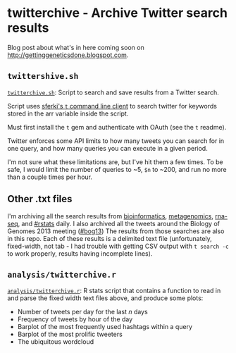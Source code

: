 # twitterchive - Archive Twitter search results

Blog post about what's in here coming soon on <http://gettinggeneticsdone.blogspot.com>.

## `twittershive.sh`

[`twitterchive.sh`](twitterchive.sh): Script to search and save results from a Twitter search.

Script uses [sferki's `t` command line client](https://github.com/sferik/t) to search twitter for keywords stored in the arr variable inside the script.

Must first install the `t` gem and authenticate with OAuth (see the `t` readme).

Twitter enforces some API limits to how many tweets you can search for in one query, and how many queries you can execute in a given period.

I'm not sure what these limitations are, but I've hit them a few times. To be safe, I would limit the number of queries to ~5, `$n` to ~200, and run no more than a couple times per hour.

## Other .txt files

I'm archiving all the search results from [bioinformatics](bioinformatics.txt), [metagenomics](metagenomics.txt), [rna-seq](rna-seq.txt), and [#rstats](rstats.txt) daily. I also archived all the tweets around the Biology of Genomes 2013 meeting ([#bog13](bog13.txt)) The results from those searches are also in this repo. Each of these results is a delimited text file (unfortunately, fixed-width, not tab - I had trouble with getting CSV output with `t search -c` to work properly, results having incomplete lines).

## `analysis/twitterchive.r`

[`analysis/twitterchive.r`](analysis/twitterchive.r): R stats script that contains a function to read in and parse the fixed width text files above, and produce some plots:

* Number of tweets per day for the last *n* days
* Frequency of tweets by hour of the day
* Barplot of the most frequently used hashtags within a query
* Barplot of the most prolific tweeters
* The ubiquitous wordcloud